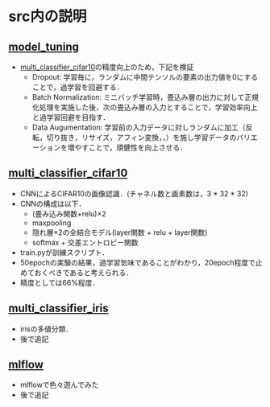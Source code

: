 # src内の説明


## [model_tuning](https://github.com/Renya-Kujirada/pytorch_deeplearning_programming/tree/master/src/model_tuning)
- [multi_classifier_cifar10](https://github.com/Renya-Kujirada/pytorch_deeplearning_programming/tree/master/src/multi_classifier_cifar10)の精度向上のため，下記を検証
  - Dropout: 学習毎に，ランダムに中間テンソルの要素の出力値を0にすることで，過学習を回避する．
  - Batch Normalization: ミニバッチ学習時，畳込み層の出力に対して正規化処理を実施した後，次の畳込み層の入力とすることで，学習効率向上と過学習回避を目指す．
  - Data Augumentation: 学習前の入力データに対しランダムに加工（反転，切り抜き，リサイズ，アフィン変換，，）を施し学習データのバリエーションを増やすことで，頑健性を向上させる．

## [multi_classifier_cifar10](https://github.com/Renya-Kujirada/pytorch_deeplearning_programming/tree/master/src/multi_classifier_cifar10)
- CNNによるCIFAR10の画像認識．(チャネル数と画素数は，3 * 32 * 32)
- CNNの構成は以下．
  - (畳み込み関数+relu)×2
  - maxpooling
  - 隠れ層×2の全結合モデル(layer関数 + relu + layer関数)
  - softmax + 交差エントロピー関数
- train.pyが訓練スクリプト．
- 50epochの実験の結果，過学習気味であることがわかり，20epoch程度で止めておくべきであると考えられる．
- 精度としては66%程度．


## [multi_classifier_iris](https://github.com/Renya-Kujirada/pytorch_deeplearning_programming/tree/master/src/multi_classifier_iris)
- irisの多値分類．
- 後で追記

## [mlflow](https://github.com/Renya-Kujirada/pytorch_deeplearning_programming/tree/master/src/mlflow)
- mlflowで色々遊んでみた
- 後で追記
